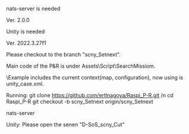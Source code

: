 nats-server is needed

Ver. 2.0.0

Unity is needed

Ver. 2022.3.27f1

Please checkout to the branch "scny_Setnext".

Main code of the P&R is under Assets\Script\SearchMissiom.

\Example includes the current context(map, configuration), now using is unity_case.xml.


Running:
git clone https://github.com/ertlnagoya/Raspi_P-R.git /n
cd Raspi_P-R
git checkout -b scny_Setnext origin/scny_Setnext

nats-server

Unity:
Please open the senen "D-SoS_scny_Cut"
